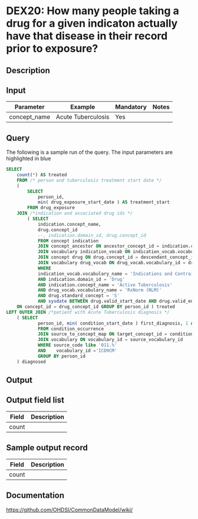 # DEX20: How many people taking a drug for a given indicaton actually have that disease in their record prior to exposure?

## Description
## Input

|  Parameter |  Example |  Mandatory |  Notes |
| --- | --- | --- | --- |
| concept_name | Acute Tuberculosis | Yes |   


## Query

The following is a sample run of the query. The input parameters are highlighted in  blue 


```sql
SELECT 
    count(*) AS treated 
    FROM /* person and tuberculosis treatment start date */ 
    ( 
        SELECT 
            person_id, 
            min( drug_exposure_start_date ) AS treatment_start 
        FROM drug_exposure 
    JOIN /*indication and associated drug ids */ 
        ( SELECT 
            indication.concept_name, 
            drug.concept_id 
            --, indication.domain_id, drug.concept_id
            FROM concept indication 
            JOIN concept_ancestor ON ancestor_concept_id = indication.concept_id 
            JOIN vocabulary indication_vocab ON indication_vocab.vocabulary_id = indication.vocabulary_id 
            JOIN concept drug ON drug.concept_id = descendant_concept_id 
            JOIN vocabulary drug_vocab ON drug_vocab.vocabulary_id = drug.vocabulary_id 
            WHERE 
            indication_vocab.vocabulary_name = 'Indications and Contraindications (FDB)'
            AND indication.domain_id = 'Drug'
            AND indication.concept_name = 'Active Tuberculosis'
            AND drug_vocab.vocabulary_name = 'RxNorm (NLM)'
            AND drug.standard_concept = 'S' 
            AND sysdate BETWEEN drug.valid_start_date AND drug.valid_end_date ) 
    ON concept_id = drug_concept_id GROUP BY person_id ) treated 
LEFT OUTER JOIN /*patient with Acute Tuberculosis diagnosis */ 
    ( SELECT 
            person_id, min( condition_start_date ) first_diagnosis, 1 AS diagnosed
            FROM condition_occurrence 
            JOIN source_to_concept_map ON target_concept_id = condition_concept_id 
            JOIN vocabulary ON vocabulary_id = source_vocabulary_id 
            WHERE source_code like '011.%' 
            AND    vocabulary_id ='ICD9CM'
            GROUP BY person_id
    ) diagnosed 
```

## Output

## Output field list

|  Field |  Description |
| --- | --- | 
| count |   |

## Sample output record

|  Field |  Description |
| --- | --- | 
| count |   |

## Documentation
https://github.com/OHDSI/CommonDataModel/wiki/
